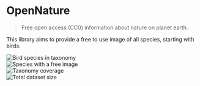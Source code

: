# OpenNature
> Free open access (CC0) information about nature on planet earth.

This library aims to provide a free to use image of all species, starting with birds.

<!-- DYNAMIC BADGES -->
<div><img alt="Bird species in taxonomy" src="https://img.shields.io/badge/Bird_species_in_taxonomy-10749_species-blue"></div>
<div><img alt="Species with a free image" src="https://img.shields.io/badge/Species_with_a_free_image-109_species-green"></div>
<div><img alt="Taxonomy coverage" src="https://img.shields.io/badge/Taxonomy_coverage-1.01%25-green"></div>
<div><img alt="Total dataset size" src="https://img.shields.io/badge/Total_dataset_size-6.91_MB-green"></div>
<!-- END DYNAMIC BADGES -->
